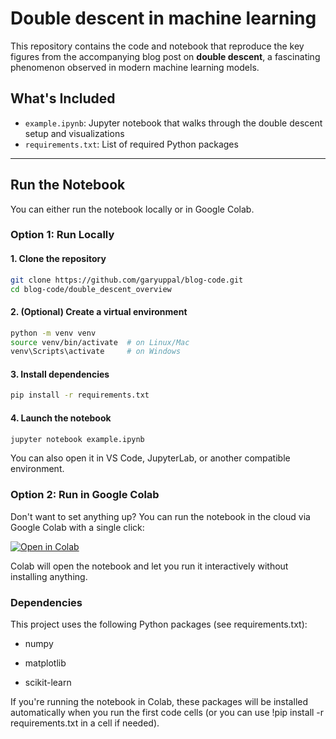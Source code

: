 # Double descent in machine learning

This repository contains the code and notebook that reproduce the key figures from the accompanying blog post on **double descent**, a fascinating phenomenon observed in modern machine learning models.

## What's Included

- `example.ipynb`: Jupyter notebook that walks through the double descent setup and visualizations
- `requirements.txt`: List of required Python packages

---

## Run the Notebook

You can either run the notebook locally or in Google Colab.

### Option 1: Run Locally

#### 1. Clone the repository

```bash
git clone https://github.com/garyuppal/blog-code.git
cd blog-code/double_descent_overview
```

#### 2. (Optional) Create a virtual environment
```bash
python -m venv venv
source venv/bin/activate  # on Linux/Mac
venv\Scripts\activate     # on Windows
```

#### 3. Install dependencies
```bash
pip install -r requirements.txt
```

#### 4. Launch the notebook
```bash
jupyter notebook example.ipynb
```
You can also open it in VS Code, JupyterLab, or another compatible environment.


### Option 2: Run in Google Colab
Don't want to set anything up? You can run the notebook in the cloud via Google Colab with a single click:

[![Open in Colab](https://colab.research.google.com/assets/colab-badge.svg)](https://github.com/garyuppal/blog-code/blob/main/double_descent_overview/example.ipynb)

Colab will open the notebook and let you run it interactively without installing anything.

### Dependencies
This project uses the following Python packages (see requirements.txt):

- numpy

- matplotlib

- scikit-learn

If you're running the notebook in Colab, these packages will be installed automatically when you run the first code cells (or you can use !pip install -r requirements.txt in a cell if needed).